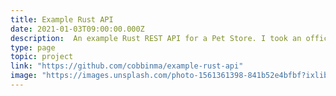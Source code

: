 ```yaml
---
title: Example Rust API
date: 2021-01-03T09:00:00.000Z
description:  An example Rust REST API for a Pet Store. I took an official example Open API schema and build an API to fulfill it. It uses a Postgres respository layer, and I structured it using clean architechture.
type: page
topic: project
link: "https://github.com/cobbinma/example-rust-api"
image: "https://images.unsplash.com/photo-1561361398-841b52e4bfbf?ixlib=rb-4.0.3&ixid=MnwxMjA3fDB8MHxwaG90by1wYWdlfHx8fGVufDB8fHx8&auto=format&fit=crop&w=2340&q=80"
---
```



